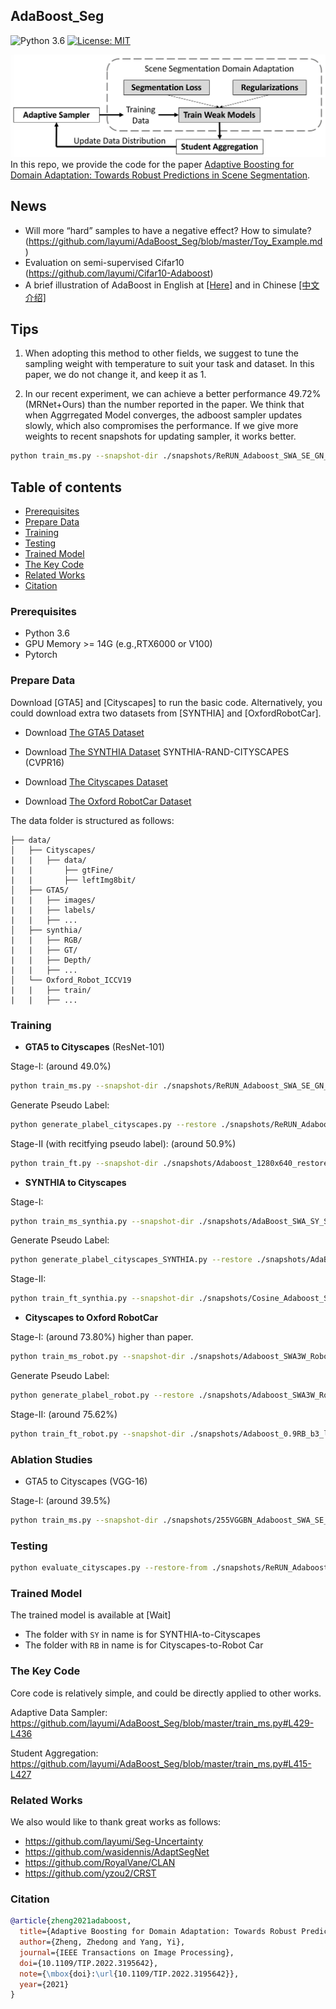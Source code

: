 ## AdaBoost_Seg

![Python 3.6](https://img.shields.io/badge/python-3.6-green.svg)
[![License: MIT](https://img.shields.io/badge/License-MIT-green.svg)](https://opensource.org/licenses/MIT)

![](pipeline.png)
In this repo, we provide the code for the paper [Adaptive Boosting for Domain Adaptation: Towards Robust Predictions in Scene Segmentation](https://arxiv.org/abs/2103.15685).

## News 
- Will more “hard” samples to have a negative effect? How to simulate? (https://github.com/layumi/AdaBoost_Seg/blob/master/Toy_Example.md)
- Evaluation on semi-supervised Cifar10 (https://github.com/layumi/Cifar10-Adaboost)  
- A brief illustration of AdaBoost in English at [[Here]](https://cmp.felk.cvut.cz/~sochmj1/adaboost_talk.pdf) and in Chinese [[中文介绍]](https://zhuanlan.zhihu.com/p/368077560)

## Tips
1. When adopting this method to other fields, we suggest to tune the sampling weight with temperature to suit your task and dataset. In this paper, we do not change it, and keep it as 1. 

2. In our recent experiment, we can achieve a better performance 49.72% (MRNet+Ours) than the number reported in the paper. We think that when Aggrregated Model converges, the adboost sampler updates slowly, which also compromises the performance. If we give more weights to recent snapshots for updating sampler, it works better. 

```bash
python train_ms.py --snapshot-dir ./snapshots/ReRUN_Adaboost_SWA_SE_GN_batchsize2_1024x512_pp_ms_me0_classbalance7_kl0.1_lr2_drop0.1_seg0.5_swa0_recent  --drop 0.1 --warm-up 5000 --batch-size 2 --learning-rate 2e-4 --crop-size 1024,512 --lambda-seg 0.5  --lambda-adv-target1 0.0002 --lambda-adv-target2 0.001   --lambda-me-target 0  --lambda-kl-target 0.1  --norm-style gn  --class-balance  --only-hard-label 80  --max-value 7  --gpu-ids 0  --often-balance  --use-se  --swa  --swa_start 0 --adaboost --recent
```   

## Table of contents
* [Prerequisites](#prerequisites)
* [Prepare Data](#prepare-data)
* [Training](#training)
* [Testing](#testing)
* [Trained Model](#trained-model)
* [The Key Code](#the-key-code)
* [Related Works](#related-works)
* [Citation](#citation)

### Prerequisites
- Python 3.6
- GPU Memory >= 14G (e.g.,RTX6000 or V100) 
- Pytorch 


### Prepare Data
Download [GTA5] and [Cityscapes] to run the basic code.
Alternatively, you could download extra two datasets from [SYNTHIA] and [OxfordRobotCar].

- Download [The GTA5 Dataset]( https://download.visinf.tu-darmstadt.de/data/from_games/ )

- Download [The SYNTHIA Dataset]( http://synthia-dataset.net/download/808/)  SYNTHIA-RAND-CITYSCAPES (CVPR16)

- Download [The Cityscapes Dataset]( https://www.cityscapes-dataset.com/ )

- Download [The Oxford RobotCar Dataset]( http://www.nec-labs.com/~mas/adapt-seg/adapt-seg.html )

 The data folder is structured as follows:
 ```
 ├── data/
 │   ├── Cityscapes/  
 |   |   ├── data/
 |   |       ├── gtFine/
 |   |       ├── leftImg8bit/
 │   ├── GTA5/
 |   |   ├── images/
 |   |   ├── labels/
 |   |   ├── ...
 │   ├── synthia/ 
 |   |   ├── RGB/
 |   |   ├── GT/
 |   |   ├── Depth/
 |   |   ├── ...
 │   └── Oxford_Robot_ICCV19
 |   |   ├── train/
 |   |   ├── ...
 ```

### Training 

- **GTA5 to Cityscapes** (ResNet-101)

Stage-I: (around 49.0%)
```bash
python train_ms.py --snapshot-dir ./snapshots/ReRUN_Adaboost_SWA_SE_GN_batchsize2_1024x512_pp_ms_me0_classbalance7_kl0.1_lr2_drop0.1_seg0.5_swa0  --drop 0.1 --warm-up 5000 --batch-size 2 --learning-rate 2e-4 --crop-size 1024,512 --lambda-seg 0.5  --lambda-adv-target1 0.0002 --lambda-adv-target2 0.001   --lambda-me-target 0  --lambda-kl-target 0.1  --norm-style gn  --class-balance  --only-hard-label 80  --max-value 7  --gpu-ids 0  --often-balance  --use-se  --swa  --swa_start 0 --adaboost
 ```

 Generate Pseudo Label:
 ```bash
python generate_plabel_cityscapes.py --restore ./snapshots/ReRUN_Adaboost_SWA_SE_GN_batchsize2_1024x512_pp_ms_me0_classbalance7_kl0.1_lr2_drop0.1_seg0.5_swa0/GTA5_40000_average.pth
 ```

 Stage-II (with recitfying pseudo label): (around 50.9%)
 ```bash
python train_ft.py --snapshot-dir ./snapshots/Adaboost_1280x640_restore_ft48_GN_batchsize2_960x480_pp_ms_me0_classbalance7_kl0_lr4_drop0.2_seg0.5_BN_80_255_0.8_Noaug_swa2.5W_t97 --restore-from ./snapshots/ReRUN_Adaboost_SWA_SE_GN_batchsize2_1024x512_pp_ms_me0_classbalance7_kl0.1_lr2_drop0.1_seg0.5_swa0/GTA5_40000_average.pth  --drop 0.2 --warm-up 5000 --batch-size 2 --learning-rate 4e-4 --crop-size 960,480 --lambda-seg 0.5 --lambda-adv-target1 0 --lambda-adv-target2 0 --lambda-me-target 0 --lambda-kl-target 0 --norm-style gn --class-balance --only-hard-label 80 --max-value 7 --gpu-ids 0 --often-balance --use-se --input-size 1280,640 --train_bn --autoaug False --swa --adaboost --swa_start 25000 --threshold 97
 ```
 
- **SYNTHIA to Cityscapes**

Stage-I: 
```bash 
python train_ms_synthia.py --snapshot-dir ./snapshots/AdaBoost_SWA_SY_SE_GN_batchsize2_1024x512_pp_ms_me0_classbalance7_kl0.1_lr2_drop0.1_seg0.5_power0.5  --drop 0.1 --warm-up 5000 --batch-size 2 --learning-rate 2e-4 --crop-size 1024,512 --lambda-seg 0.5  --lambda-adv-target1 0.0002 --lambda-adv-target2 0.001   --lambda-me-target 0  --lambda-kl-target 0.1  --norm-style gn  --class-balance  --only-hard-label 80  --max-value 7  --gpu-ids 0  --often-balance  --use-se --swa --swa_start 0 --adaboost  
```

Generate Pseudo Label:
```bash
python generate_plabel_cityscapes_SYNTHIA.py --restore ./snapshots/AdaBoost_SWA_SY_SE_GN_batchsize2_1024x512_pp_ms_me0_classbalance7_kl0.1_lr2_drop0.1_seg0.5_power0.5/GTA5_50000_average.pth
```
 
Stage-II: 
```bash 
python train_ft_synthia.py --snapshot-dir ./snapshots/Cosine_Adaboost_SY_1280x640_restore_ft_GN_batchsize8_512x256_pp_ms_me0_classbalance7_kl0.1_lr8_drop0.1_seg0.5_BN_255_Noaug_t777_swa2.5W --restore ./snapshots/AdaBoost_SWA_SY_SE_GN_batchsize2_1024x512_pp_ms_me0_classbalance7_kl0.1_lr2_drop0.1_seg0.5_power0.5/GTA5_50000_average.pth --drop 0.1 --warm-up 5000 --batch-size 8 --learning-rate 8e-4 --crop-size 512,256 --lambda-seg 0.5 --lambda-adv-target1 0 --lambda-adv-target2 0 --lambda-me-target 0 --lambda-kl-target 0 --norm-style gn --class-balance --only-hard-label 50 --max-value 7 --gpu-ids 0 --often-balance  --use-se  --input-size 1280,640    --autoaug False   --swa --swa_start 25000 --threshold 777 --adaboost --train_bn  --cosine
```

- **Cityscapes to Oxford RobotCar** 

Stage-I: (around 73.80%) higher than paper.
```bash 
python train_ms_robot.py --snapshot-dir ./snapshots/Adaboost_SWA3W_Robot_SE_GN_batchsize6_adapative_kl0.1_sam_lr6  --drop 0.1 --warm-up 5000 --batch-size 6 --learning-rate 6e-4 --crop-size 800,400 --lambda-seg 0.5  --lambda-adv-target1 0.0002 --lambda-adv-target2 0.001   --lambda-me-target 0  --lambda-kl-target 0.1  --norm-style gn  --class-balance  --only-hard-label 80  --max-value 7  --gpu-ids 0,1,2  --often-balance  --use-se  --swa --swa_start 30000 --adaboost  --sam
```

Generate Pseudo Label:
```bash
python generate_plabel_robot.py --restore ./snapshots/Adaboost_SWA3W_Robot_SE_GN_batchsize6_adapative_kl0.1_sam_lr6/GTA5_70000_average.pth
```
 
Stage-II: (around 75.62%) 
```bash 
python train_ft_robot.py --snapshot-dir ./snapshots/Adaboost_0.9RB_b3_lr3_800x432_97_swa0W_T80 --restore-from  ./snapshots/Adaboost_SWA3W_Robot_SE_GN_batchsize6_adapative_kl0.1_sam_lr6/GTA5_70000_average.pth   --drop 0.1 --warm-up 5000 --batch-size 3 --learning-rate 3e-4 --crop-size 800,432 --lambda-seg 0.5 --lambda-adv-target1 0 --lambda-adv-target2 0 --lambda-me-target 0 --lambda-kl-target 0 --norm-style gn --class-balance --only-hard-label 50 --max-value 7 --gpu-ids 0,1,2 --often-balance  --use-se  --input-size 1280,960  --train_bn --adaboost --swa --swa_start 0  --threshold 0.8 --autoaug False
```

### Ablation Studies

- GTA5 to Cityscapes (VGG-16)

Stage-I: (around 39.5%)
```bash
python train_ms.py --snapshot-dir ./snapshots/255VGGBN_Adaboost_SWA_SE_GN_batchsize3_1024x512_pp_ms_me0_classbalance7_kl0.1_lr3_drop0.1_seg0.5_swa0_auto  --drop 0.1 --warm-up 5000 --batch-size 3 --learning-rate 3e-4 --crop-size 1024,512 --lambda-seg 0.5  --lambda-adv-target1 0.0002 --lambda-adv-target2 0.001   --lambda-me-target 0  --lambda-kl-target 0.1  --norm-style gn  --class-balance  --only-hard-label 80  --max-value 7  --gpu-ids 0,1,2  --often-balance  --use-se  --swa  --swa_start 0 --adaboost  --model DeepVGG --autoaug 
```
 
  ### Testing
 ```bash
 python evaluate_cityscapes.py --restore-from ./snapshots/ReRUN_Adaboost_SWA_SE_GN_batchsize2_1024x512_pp_ms_me0_classbalance7_kl0.1_lr2_drop0.1_seg0.5_swa0/GTA5_40000_average.pth
 ```
 
 ### Trained Model
 The trained model is available at [Wait]

 - The folder with `SY` in name is for SYNTHIA-to-Cityscapes
 - The folder with `RB` in name is for Cityscapes-to-Robot Car
 
 ### The Key Code
 Core code is relatively simple, and could be directly applied to other works. 
 
 Adaptive Data Sampler: https://github.com/layumi/AdaBoost_Seg/blob/master/train_ms.py#L429-L436 
 
 Student Aggregation: https://github.com/layumi/AdaBoost_Seg/blob/master/train_ms.py#L415-L427 
 
 
 ### Related Works
 We also would like to thank great works as follows:
 - https://github.com/layumi/Seg-Uncertainty 
 - https://github.com/wasidennis/AdaptSegNet
 - https://github.com/RoyalVane/CLAN
 - https://github.com/yzou2/CRST

 ### Citation
 ```bibtex
@article{zheng2021adaboost,
   title={Adaptive Boosting for Domain Adaptation: Towards Robust Predictions in Scene Segmentation},
   author={Zheng, Zhedong and Yang, Yi},
   journal={IEEE Transactions on Image Processing},
   doi={10.1109/TIP.2022.3195642},
   note={\mbox{doi}:\url{10.1109/TIP.2022.3195642}},
   year={2021}
 }
 ```
